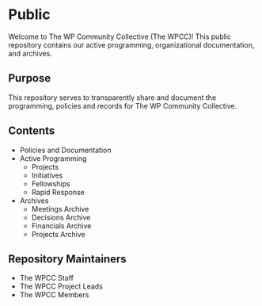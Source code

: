 # Public
Welcome to The WP Community Collective (The WPCC)! This public repository contains our active programming, organizational documentation, and archives.

## Purpose
This repository serves to transparently share and document the programming, policies and records for The WP Community Collective.

## Contents
- Policies and Documentation
- Active Programming
  - Projects
  - Initiatives
  - Fellowships
  - Rapid Response
- Archives
  - Meetings Archive
  - Decisions Archive
  - Financials Archive
  - Projects Archive

## Repository Maintainers
- The WPCC Staff
- The WPCC Project Leads
- The WPCC Members
